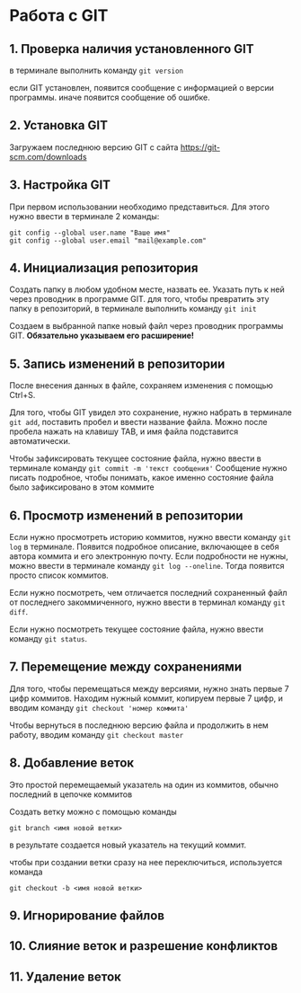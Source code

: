 # Работа с GIT

## 1. Проверка наличия установленного GIT

в терминале выполнить команду `git version`

если GIT установлен, появится сообщение с информацией о версии программы. иначе появится сообщение об ошибке.

## 2. Установка GIT
Загружаем последнюю версию GIT  с сайта https://git-scm.com/downloads

## 3. Настройка GIT
При первом использовании необходимо представиться. Для этого нужно ввести в терминале 2 команды: 
```
git config --global user.name "Ваше имя"
git config --global user.email "mail@example.com"
```

## 4. Инициализация репозитория
Создать папку в любом удобном месте, назвать ее. Указать путь к ней через проводник в программе GIT. для того, чтобы превратить эту папку в репозиторий, в терминале выполнить команду `git init`

Создаем в выбранной папке новый файл через проводник программы GIT. **Обязательно указываем его расширение!**

## 5. Запись изменений в репозитории
После внесения данных в файле, сохраняем изменения с помощью Ctrl+S.

Для того, чтобы GIT увидел это сохранение, нужно набрать в терминале `git add`, поставить пробел и ввести название файла. Можно после пробела нажать на клавишу TAB, и имя файла подставится автоматически.

Чтобы зафиксировать текущее состояние файла, нужно ввести в терминале команду `git commit -m 'текст сообщения'`
Сообщение нужно писать подробное, чтобы понимать, какое именно состояние файла было зафиксировано в этом коммите

## 6. Просмотр изменений в репозитории
Если нужно просмотреть историю коммитов, нужно ввести команду `git log` в терминале. Появится подробное описание, включающее в себя автора коммита и его электронную почту.
Если подробности не нужны, можно ввести в терминале команду `git log --oneline`. Тогда появится просто список коммитов.

Если нужно посмотреть, чем отличается последний сохраненный файл от последнего закоммиченного, нужно ввести в терминал команду `git diff`.

Если нужно посмотреть текущее состояние файла, нужно ввести команду `git status`. 

## 7. Перемещение между сохранениями
Для того, чтобы перемещаться между версиями, нужно знать первые 7 цифр коммитов. Находим нужный коммит, копируем первые 7 цифр, и вводим команду `git checkout 'номер коммита'`

Чтобы вернуться в последнюю версию файла и продолжить в нем работу, вводим команду `git checkout master`

## 8. Добавление веток

Это простой перемещаемый указатель на один из коммитов, обычно последний в цепочке коммитов

Создать ветку можно с помощью команды 
```
git branch <имя новой ветки>
```
в результате создается новый указатель на текущий коммит.

чтобы при создании ветки сразу на нее переключиться, используется команда

```
git checkout -b <имя новой ветки>
```

## 9. Игнорирование файлов

## 10. Слияние веток и разрешение конфликтов

## 11. Удаление веток

